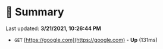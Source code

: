 # 📖 Summary
Last updated: **3/21/2021, 10:26:44 PM**

- `GET` [https://google.com](https://google.com) - **Up** (131ms)
